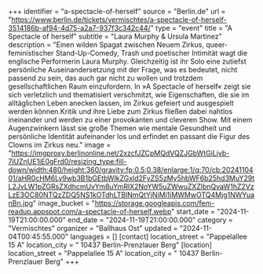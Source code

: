 +++
identifier = "a-spectacle-of-herself"
source = "Berlin.de"
url = "https://www.berlin.de/tickets/vermischtes/a-spectacle-of-herself-3514186b-af94-4d75-a2a7-937f3c342c44/"
type = "event"
title = "A Spectacle of herself"
subtitle = "Laura Murphy & Ursula Martinez"
description = "Einen wilden Spagat zwischen Neuem Zirkus, queer-feministischer Stand-Up-Comedy, Trash und poetischer Intimität wagt die englische Performerin Laura Murphy. Gleichzeitig ist ihr Solo eine zutiefst persönliche Auseinandersetzung mit der Frage, was es bedeutet, nicht passend zu sein, das auch gar nicht zu wollen und trotzdem gesellschaftlichen Raum einzufordern. In »A Spectacle of herself« zeigt sie sich verletzlich und thematisiert verschmitzt, wie Eigenschaften, die sie im alltäglichen Leben anecken lassen, im Zirkus gefeiert und ausgespielt werden können.Kritik und ihre Liebe zum Zirkus fließen dabei nahtlos ineinander und werden zu einer provokanten und cleveren Show. Mit einem Augenzwinkern lässt sie große Themen wie mentale Gesundheit und persönliche Identität aufeinander los und erfindet en passant die Figur des Clowns im Zirkus neu."
image = "https://imgproxy.berlinonline.net/2xzcfJZCpMQdVQZJGbWtGiLjvb-7iUZnUE1iE0gFrd0/resizing_type:fill-down/width:480/height:360/gravity:fp:0.5:0.38/enlarge:1/q:70/cb:2024110401/aHR0cHM6Ly9wb3B1bGEtbWlkZGxld2FyZS5zMy5hbWF6b25hd3MuY29tL2JvLW1pZGRsZXdhcmUvYm8uYmRlX2NoYW5uZWwuZXZlbnQvaW1hZ2VzLzE3OC80NTQzZDQ5NS1kOTdhLTBlNmQtYjNiMi1iMWMwOTQ4Mjg1NWYuanBn.jpg"
image_bucket = "https://storage.googleapis.com/fem-readup.appspot.com/a-spectacle-of-herself.webp"
start_date = "2024-11-19T21:00:00.000"
end_date = "2024-11-19T21:00:00.000"
category = "Vermischtes"
organizer = "Ballhaus Ost"
updated = "2024-11-04T00:45:55.000"
languages = []
[contact]
location_street = "Pappelallee 15 A"
location_city = " 10437 Berlin-Prenzlauer Berg"
[location]
location_street = "Pappelallee 15 A"
location_city = " 10437 Berlin-Prenzlauer Berg"
+++